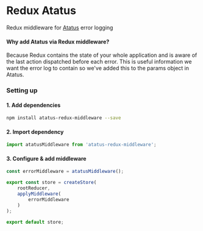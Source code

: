 # Redux Atatus

Redux middleware for [Atatus](https://github.com/atatus/atatus-js) error logging

#### Why add Atatus via Redux middleware?

Because Redux contains the state of your whole application and is aware of the last action dispatched before each error. This is useful information we want the error log to contain so we've added this to the params object in Atatus.

### Setting up

#### 1. Add dependencies

``` bash
npm install atatus-redux-middleware --save
```

#### 2. Import dependency

``` js
import atatusMiddleware from 'atatus-redux-middleware';
```

#### 3. Configure & add middleware

``` js
const errorMiddleware = atatusMiddleware();

export const store = createStore(
    rootReducer,
    applyMiddleware(
        errorMiddleware
    )
);

export default store;
```
